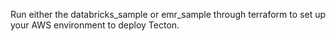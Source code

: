 Run either the databricks_sample or emr_sample through terraform to set up your AWS environment to deploy Tecton.
